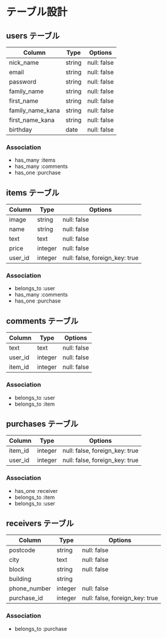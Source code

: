 # テーブル設計


## users テーブル

| Column           | Type   | Options     |
| -----------------| ------ | ----------- |
| nick_name        | string | null: false |
| email            | string | null: false |
| password         | string | null: false |
| family_name      | string | null: false |
| first_name       | string | null: false |
| family_name_kana | string | null: false |
| first_name_kana  | string | null: false |
| birthday         | date   | null: false |

### Association

- has_many :items
- has_many :comments
- has_one :purchase


## items テーブル

| Column             | Type    | Options                        |
| ------------------ | ------- | ------------------------------ |
| image              | string  | null: false                    |
| name               | string  | null: false                    |
| text               | text    | null: false                    |
| price              | integer | null: false                    |
| user_id            | integer | null: false, foreign_key: true |

### Association

- belongs_to :user
- has_many :comments
- has_one :purchase


## comments テーブル

| Column  | Type    | Options     |
| ------- | ------- | ----------- |
| text    | text    | null: false |
| user_id | integer | null: false |
| item_id | integer | null: false |

### Association

- belongs_to :user
- belongs_to :item


## purchases テーブル

| Column  | Type    | Options                        |
| ------- | ------- | ------------------------------ |
| item_id | integer | null: false, foreign_key: true |
| user_id | integer | null: false, foreign_key: true |

### Association

- has_one :receiver
- belongs_to :item
- belongs_to :user

## receivers テーブル

| Column       | Type    | Options                        |
| ------------ | ------- | ------------------------------ |
| postcode     | string  | null: false                    |
| city         | text    | null: false                    |
| block        | string  | null: false                    |
| building     | string  |                                |
| phone_number | integer | null: false                    |
| purchase_id  | integer | null: false, foreign_key: true |


### Association

- belongs_to :purchase


